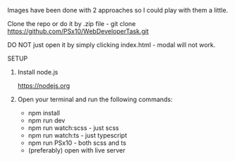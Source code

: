 Images have been done with 2 approaches so I could play with them a little.

Clone the repo or do it by .zip file
    - git clone https://github.com/PSx10/WebDeveloperTask.git


DO NOT just open it by simply clicking index.html - modal will not work.

SETUP

1. Install node.js

    https://nodejs.org

2. Open your terminal and run the following commands:

    - npm install
    - npm run dev
    - npm run watch:scss - just scss
    - npm run watch:ts - just typescript
    - npm run PSx10 - both scss and ts
    - (preferably) open with live server
